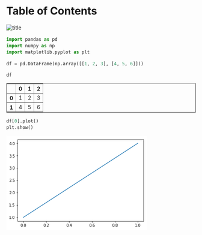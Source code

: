 
<h1>Table of Contents<span class="tocSkip"></span></h1>
<div class="toc"><ul class="toc-item"></ul></div>

![title](ex1.png)


```python
import pandas as pd
import numpy as np
import matplotlib.pyplot as plt
```


```python
df = pd.DataFrame(np.array([[1, 2, 3], [4, 5, 6]]))
```


```python
df
```




<div>
<style scoped>
    .dataframe tbody tr th:only-of-type {
        vertical-align: middle;
    }

    .dataframe tbody tr th {
        vertical-align: top;
    }

    .dataframe thead th {
        text-align: right;
    }
</style>
<table border="1" class="dataframe">
  <thead>
    <tr style="text-align: right;">
      <th></th>
      <th>0</th>
      <th>1</th>
      <th>2</th>
    </tr>
  </thead>
  <tbody>
    <tr>
      <th>0</th>
      <td>1</td>
      <td>2</td>
      <td>3</td>
    </tr>
    <tr>
      <th>1</th>
      <td>4</td>
      <td>5</td>
      <td>6</td>
    </tr>
  </tbody>
</table>
</div>




```python
df[0].plot()
plt.show()
```


![png](output_5_0.png)


